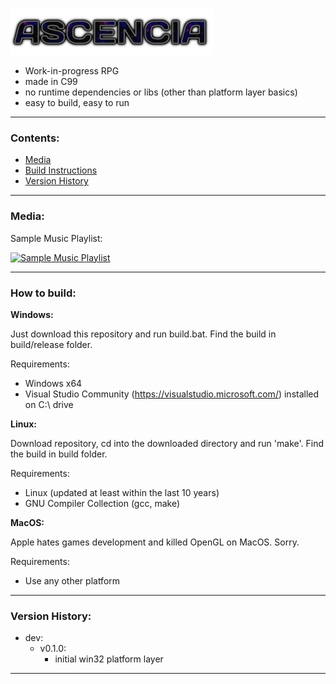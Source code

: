 ![AscenciaLogo](https://raw.githubusercontent.com/phraggers/Ascencia/master/assets/title325.png)
- Work-in-progress RPG
- made in C99
- no runtime dependencies or libs (other than platform layer basics)
- easy to build, easy to run
<hr/>

### Contents:
- [Media](#media)
- [Build Instructions](#how-to-build)
- [Version History](#version-history)
<hr/>

### Media:

Sample Music Playlist:

[![Sample Music Playlist](https://img.youtube.com/vi/VPxGp1Hez1c/0.jpg)](https://www.youtube.com/watch?v=VPxGp1Hez1c&list=PLn6lleGn2j_0ufVMa55d1kJoaGlfpMJDl&pp=gAQBiAQB)

<hr/>

### How to build:

__Windows:__

Just download this repository and run build.bat.
Find the build in build/release folder.

Requirements:
- Windows x64
- Visual Studio Community (https://visualstudio.microsoft.com/) installed on C:\ drive

__Linux:__

Download repository, cd into the downloaded directory and run 'make'.
Find the build in build folder.

Requirements:
- Linux (updated at least within the last 10 years)
- GNU Compiler Collection (gcc, make)

__MacOS:__

Apple hates games development and killed OpenGL on MacOS. Sorry.

Requirements:
- Use any other platform
<hr/>

### Version History:

- dev:
    - v0.1.0:
	    - initial win32 platform layer
<hr/>